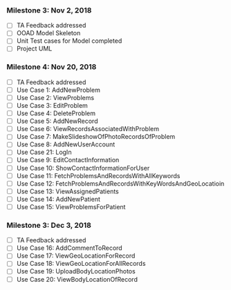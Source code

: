 ### Milestone 3: Nov 2, 2018
- [ ] TA Feedback addressed
- [ ] OOAD Model Skeleton
- [ ] Unit Test cases for Model completed
- [ ] Project UML

### Milestone 4: Nov 20, 2018
- [ ] TA Feedback addressed
- [ ] Use Case 1: AddNewProblem
- [ ] Use Case 2: ViewProblems
- [ ] Use Case 3: EditProblem
- [ ] Use Case 4: DeleteProblem
- [ ] Use Case 5: AddNewRecord
- [ ] Use Case 6: ViewRecordsAssociatedWithProblem
- [ ] Use Case 7: MakeSlideshowOfPhotoRecordsOfProblem
- [ ] Use Case 8: AddNewUserAccount
- [ ] Use Case 21: LogIn
- [ ] Use Case 9: EditContactInformation
- [ ] Use Case 10: ShowContactInformationForUser
- [ ] Use Case 11: FetchProblemsAndRecordsWithAllKeywords
- [ ] Use Case 12: FetchProblemsAndRecordsWithKeyWordsAndGeoLocatioin
- [ ] Use Case 13: ViewAssignedPatients
- [ ] Use Case 14: AddNewPatient
- [ ] Use Case 15: ViewProblemsForPatient

### Milestone 3: Dec 3, 2018
- [ ] TA Feedback addressed
- [ ] Use Case 16: AddCommentToRecord
- [ ] Use Case 17: ViewGeoLocationForRecord
- [ ] Use Case 18: ViewGeoLocationForAllRecords
- [ ] Use Case 19: UploadBodyLocationPhotos
- [ ] Use Case 20: ViewBodyLocationOfRecord
